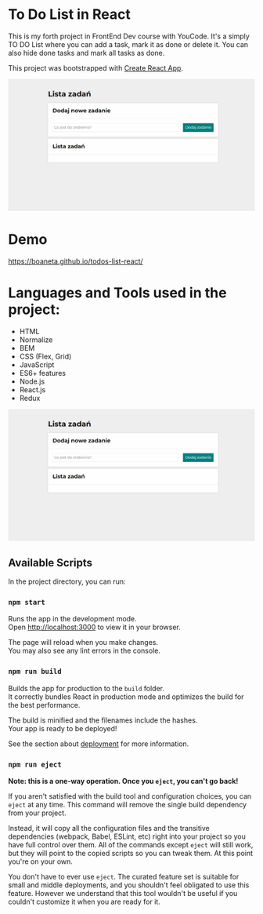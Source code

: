 # To Do List in React

This is my forth project in FrontEnd Dev course with YouCode. It's a simply TO DO List where you can add a task, mark it as done or delete it. You can also hide done tasks and mark all tasks as done.

This project was bootstrapped with [Create React App](https://github.com/facebook/create-react-app).

![To Do List gif](to-do.gif)

# Demo

https://boaneta.github.io/todos-list-react/

# Languages and Tools used in the project:

- HTML
- Normalize
- BEM
- CSS (Flex, Grid)
- JavaScript
- ES6+ features
- Node.js
- React.js
- Redux

![To Do List gif](/to-do.gif)

## Available Scripts

In the project directory, you can run:

### `npm start`

Runs the app in the development mode.\
Open [http://localhost:3000](http://localhost:3000) to view it in your browser.

The page will reload when you make changes.\
You may also see any lint errors in the console.

### `npm run build`

Builds the app for production to the `build` folder.\
It correctly bundles React in production mode and optimizes the build for the best performance.

The build is minified and the filenames include the hashes.\
Your app is ready to be deployed!

See the section about [deployment](https://facebook.github.io/create-react-app/docs/deployment) for more information.

### `npm run eject`

**Note: this is a one-way operation. Once you `eject`, you can't go back!**

If you aren't satisfied with the build tool and configuration choices, you can `eject` at any time. This command will remove the single build dependency from your project.

Instead, it will copy all the configuration files and the transitive dependencies (webpack, Babel, ESLint, etc) right into your project so you have full control over them. All of the commands except `eject` will still work, but they will point to the copied scripts so you can tweak them. At this point you're on your own.

You don't have to ever use `eject`. The curated feature set is suitable for small and middle deployments, and you shouldn't feel obligated to use this feature. However we understand that this tool wouldn't be useful if you couldn't customize it when you are ready for it.